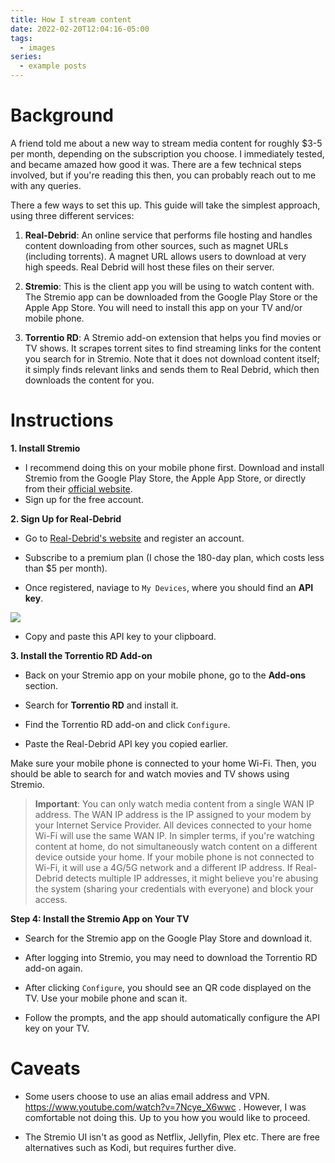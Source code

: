 ```yaml
---
title: How I stream content
date: 2022-02-20T12:04:16-05:00
tags:
  - images
series:
  - example posts
---
```

# Background 

A friend told me about a new way to stream media content for roughly $3-5 per month, depending on the subscription you choose. I immediately tested, and became amazed how good it was. There are a few technical steps involved, but if you're reading this then, you can probably reach out to me with any queries. 

There a few ways to set this up. This guide will take the simplest approach, using three different services:

1. **Real-Debrid**: An online service that performs file hosting and handles content downloading from other sources, such as magnet URLs (including torrents). A magnet URL allows users to download at very high speeds. Real Debrid will host these files on their server.
    
2. **Stremio**: This is the client app you will be using to watch content with. The Stremio app can be downloaded from the Google Play Store or the Apple App Store. You will need to install this app on your TV and/or mobile phone.
    
3. **Torrentio RD**: A Stremio add-on extension that helps you find movies or TV shows. It scrapes torrent sites to find streaming links for the content you search for in Stremio. Note that it does not download content itself; it simply finds relevant links and sends them to Real Debrid, which then downloads the content for you.

# Instructions

 **1. Install Stremio**

- I recommend doing this on your mobile phone first. Download and install Stremio from the Google Play Store, the Apple App Store, or directly from their [official website](https://www.stremio.com/).
- Sign up for the free account.

 **2. Sign Up for Real-Debrid**

- Go to [Real-Debrid's website](https://real-debrid.com/) and register an account.

- Subscribe to a premium plan (I chose the 180-day plan, which costs less than $5 per month).

- Once registered, naviage to `My Devices`, where you should find an **API key**.

![](../images/Pasted%20image%2020241201115128.png)


- Copy and paste this API key to your clipboard.
    

 **3. Install the Torrentio RD Add-on**

- Back on your Stremio app on your mobile phone, go to the **Add-ons** section.

- Search for **Torrentio RD** and install it.
- Find the Torrentio RD add-on and click `Configure`.
- Paste the Real-Debrid API key you copied earlier.

Make sure your mobile phone is connected to your home Wi-Fi. Then, you should be able to search for and watch movies and TV shows using Stremio.

> **Important**: You can only watch media content from a single WAN IP address. The WAN IP address is the IP assigned to your modem by your Internet Service Provider. All devices connected to your home Wi-Fi will use the same WAN IP. In simpler terms, if you're watching content at home, do not simultaneously watch content on a different device outside your home. If your mobile phone is not connected to Wi-Fi, it will use a 4G/5G network and a different IP address. If Real-Debrid detects multiple IP addresses, it might believe you're abusing the system (sharing your credentials with everyone) and block your access.

 **Step 4: Install the Stremio App on Your TV**

- Search for the Stremio app on the Google Play Store and download it.

- After logging into Stremio, you may need to download the Torrentio RD add-on again.
- After clicking `Configure`, you should see an QR code displayed on the TV. Use your mobile phone and scan it.
- Follow the prompts, and the app should automatically configure the API key on your TV.


# Caveats
- Some users choose to use an alias email address and VPN. https://www.youtube.com/watch?v=7Ncye_X6wwc . However, I was comfortable not doing this. Up to you how you would like to proceed.

- The Stremio UI isn't as good as Netflix, Jellyfin, Plex etc. There are free alternatives such as Kodi, but requires further dive. 